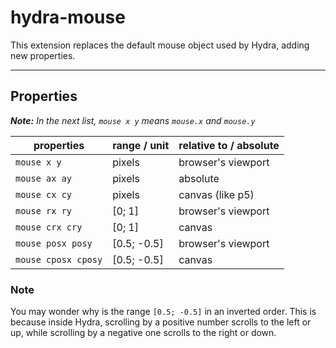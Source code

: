 # hydra-mouse

This extension replaces the default mouse object used by Hydra, adding new properties.

---

## Properties

***Note:** In the next list, `mouse x y` means `mouse.x` and `mouse.y`*

| properties         | range / unit     | relative to / absolute |
|--------------------|------------------|------------------------|
|`mouse x y`         | pixels           | browser's viewport     |
|`mouse ax ay`       | pixels           | absolute               |
|`mouse cx cy`       | pixels           | canvas (like p5)       |
|`mouse rx ry`       | [0; 1]           | browser's viewport     |
|`mouse crx cry`     | [0; 1]           | canvas                 |
|`mouse posx posy`   | [0.5; -0.5]      | browser's viewport     |
|`mouse cposx cposy` | [0.5; -0.5]      | canvas                 |

### Note

You may wonder why is the range `[0.5; -0.5]` in an inverted order. This is because inside Hydra, scrolling by a positive number scrolls to the left or up, while scrolling by a negative one scrolls to the right or down.